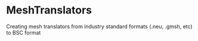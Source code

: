 # MeshTranslators
Creating mesh translators from industry standard formats (.neu, .gmsh, etc) to BSC format
